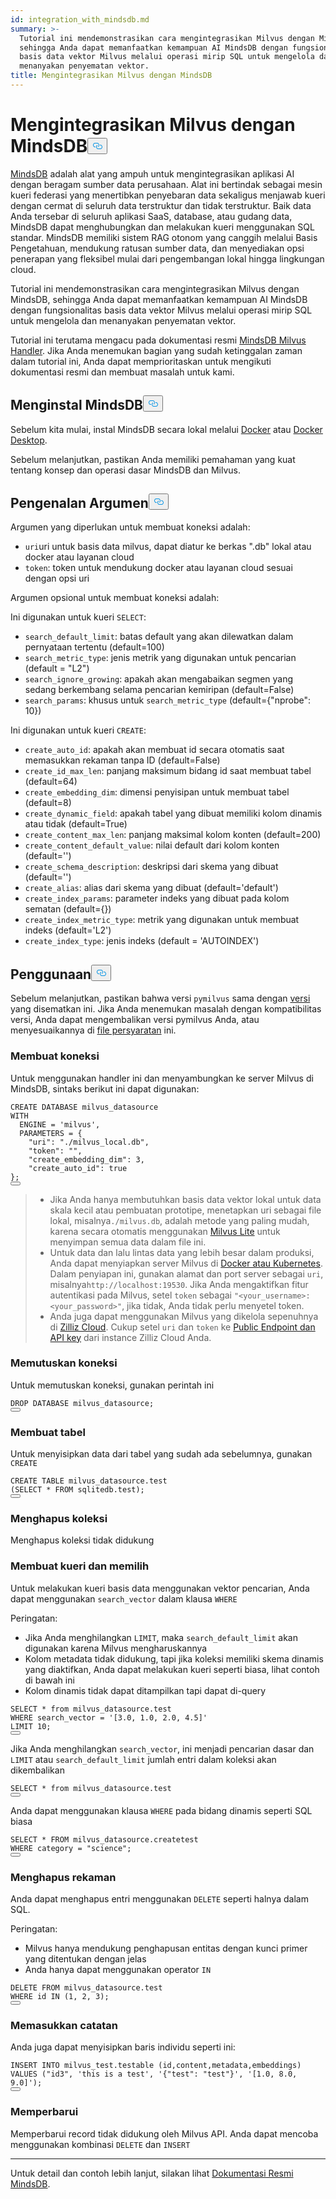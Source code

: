 ```yaml
---
id: integration_with_mindsdb.md
summary: >-
  Tutorial ini mendemonstrasikan cara mengintegrasikan Milvus dengan MindsDB,
  sehingga Anda dapat memanfaatkan kemampuan AI MindsDB dengan fungsionalitas
  basis data vektor Milvus melalui operasi mirip SQL untuk mengelola dan
  menanyakan penyematan vektor.
title: Mengintegrasikan Milvus dengan MindsDB
---
```

<h1 id="Integrate-Milvus-with-MindsDB" class="common-anchor-header">Mengintegrasikan Milvus dengan MindsDB<button data-href="#Integrate-Milvus-with-MindsDB" class="anchor-icon" translate="no">
      <svg translate="no"
        aria-hidden="true"
        focusable="false"
        height="20"
        version="1.1"
        viewBox="0 0 16 16"
        width="16"
      >
        <path
          fill="#0092E4"
          fill-rule="evenodd"
          d="M4 9h1v1H4c-1.5 0-3-1.69-3-3.5S2.55 3 4 3h4c1.45 0 3 1.69 3 3.5 0 1.41-.91 2.72-2 3.25V8.59c.58-.45 1-1.27 1-2.09C10 5.22 8.98 4 8 4H4c-.98 0-2 1.22-2 2.5S3 9 4 9zm9-3h-1v1h1c1 0 2 1.22 2 2.5S13.98 12 13 12H9c-.98 0-2-1.22-2-2.5 0-.83.42-1.64 1-2.09V6.25c-1.09.53-2 1.84-2 3.25C6 11.31 7.55 13 9 13h4c1.45 0 3-1.69 3-3.5S14.5 6 13 6z"
        ></path>
      </svg>
    </button></h1><p><a href="https://docs.mindsdb.com/what-is-mindsdb">MindsDB</a> adalah alat yang ampuh untuk mengintegrasikan aplikasi AI dengan beragam sumber data perusahaan. Alat ini bertindak sebagai mesin kueri federasi yang menertibkan penyebaran data sekaligus menjawab kueri dengan cermat di seluruh data terstruktur dan tidak terstruktur. Baik data Anda tersebar di seluruh aplikasi SaaS, database, atau gudang data, MindsDB dapat menghubungkan dan melakukan kueri menggunakan SQL standar. MindsDB memiliki sistem RAG otonom yang canggih melalui Basis Pengetahuan, mendukung ratusan sumber data, dan menyediakan opsi penerapan yang fleksibel mulai dari pengembangan lokal hingga lingkungan cloud.</p>
<p>Tutorial ini mendemonstrasikan cara mengintegrasikan Milvus dengan MindsDB, sehingga Anda dapat memanfaatkan kemampuan AI MindsDB dengan fungsionalitas basis data vektor Milvus melalui operasi mirip SQL untuk mengelola dan menanyakan penyematan vektor.</p>
<div class="alert note">
<p>Tutorial ini terutama mengacu pada dokumentasi resmi <a href="https://github.com/mindsdb/mindsdb/tree/main/mindsdb/integrations/handlers/milvus_handler">MindsDB Milvus Handler</a>. Jika Anda menemukan bagian yang sudah ketinggalan zaman dalam tutorial ini, Anda dapat memprioritaskan untuk mengikuti dokumentasi resmi dan membuat masalah untuk kami.</p>
</div>
<h2 id="Install-MindsDB" class="common-anchor-header">Menginstal MindsDB<button data-href="#Install-MindsDB" class="anchor-icon" translate="no">
      <svg translate="no"
        aria-hidden="true"
        focusable="false"
        height="20"
        version="1.1"
        viewBox="0 0 16 16"
        width="16"
      >
        <path
          fill="#0092E4"
          fill-rule="evenodd"
          d="M4 9h1v1H4c-1.5 0-3-1.69-3-3.5S2.55 3 4 3h4c1.45 0 3 1.69 3 3.5 0 1.41-.91 2.72-2 3.25V8.59c.58-.45 1-1.27 1-2.09C10 5.22 8.98 4 8 4H4c-.98 0-2 1.22-2 2.5S3 9 4 9zm9-3h-1v1h1c1 0 2 1.22 2 2.5S13.98 12 13 12H9c-.98 0-2-1.22-2-2.5 0-.83.42-1.64 1-2.09V6.25c-1.09.53-2 1.84-2 3.25C6 11.31 7.55 13 9 13h4c1.45 0 3-1.69 3-3.5S14.5 6 13 6z"
        ></path>
      </svg>
    </button></h2><p>Sebelum kita mulai, instal MindsDB secara lokal melalui <a href="https://docs.mindsdb.com/setup/self-hosted/docker">Docker</a> atau <a href="https://docs.mindsdb.com/setup/self-hosted/docker-desktop">Docker Desktop</a>.</p>
<p>Sebelum melanjutkan, pastikan Anda memiliki pemahaman yang kuat tentang konsep dan operasi dasar MindsDB dan Milvus.</p>
<h2 id="Arguments-Introduction" class="common-anchor-header">Pengenalan Argumen<button data-href="#Arguments-Introduction" class="anchor-icon" translate="no">
      <svg translate="no"
        aria-hidden="true"
        focusable="false"
        height="20"
        version="1.1"
        viewBox="0 0 16 16"
        width="16"
      >
        <path
          fill="#0092E4"
          fill-rule="evenodd"
          d="M4 9h1v1H4c-1.5 0-3-1.69-3-3.5S2.55 3 4 3h4c1.45 0 3 1.69 3 3.5 0 1.41-.91 2.72-2 3.25V8.59c.58-.45 1-1.27 1-2.09C10 5.22 8.98 4 8 4H4c-.98 0-2 1.22-2 2.5S3 9 4 9zm9-3h-1v1h1c1 0 2 1.22 2 2.5S13.98 12 13 12H9c-.98 0-2-1.22-2-2.5 0-.83.42-1.64 1-2.09V6.25c-1.09.53-2 1.84-2 3.25C6 11.31 7.55 13 9 13h4c1.45 0 3-1.69 3-3.5S14.5 6 13 6z"
        ></path>
      </svg>
    </button></h2><p>Argumen yang diperlukan untuk membuat koneksi adalah:</p>
<ul>
<li><code translate="no">uri</code>uri untuk basis data milvus, dapat diatur ke berkas ".db" lokal atau docker atau layanan cloud</li>
<li><code translate="no">token</code>: token untuk mendukung docker atau layanan cloud sesuai dengan opsi uri</li>
</ul>
<p>Argumen opsional untuk membuat koneksi adalah:</p>
<p>Ini digunakan untuk kueri <code translate="no">SELECT</code>:</p>
<ul>
<li><code translate="no">search_default_limit</code>: batas default yang akan dilewatkan dalam pernyataan tertentu (default=100)</li>
<li><code translate="no">search_metric_type</code>: jenis metrik yang digunakan untuk pencarian (default = &quot;L2&quot;)</li>
<li><code translate="no">search_ignore_growing</code>: apakah akan mengabaikan segmen yang sedang berkembang selama pencarian kemiripan (default=False)</li>
<li><code translate="no">search_params</code>: khusus untuk <code translate="no">search_metric_type</code> (default={&quot;nprobe&quot;: 10})</li>
</ul>
<p>Ini digunakan untuk kueri <code translate="no">CREATE</code>:</p>
<ul>
<li><code translate="no">create_auto_id</code>: apakah akan membuat id secara otomatis saat memasukkan rekaman tanpa ID (default=False)</li>
<li><code translate="no">create_id_max_len</code>: panjang maksimum bidang id saat membuat tabel (default=64)</li>
<li><code translate="no">create_embedding_dim</code>: dimensi penyisipan untuk membuat tabel (default=8)</li>
<li><code translate="no">create_dynamic_field</code>: apakah tabel yang dibuat memiliki kolom dinamis atau tidak (default=True)</li>
<li><code translate="no">create_content_max_len</code>: panjang maksimal kolom konten (default=200)</li>
<li><code translate="no">create_content_default_value</code>: nilai default dari kolom konten (default='')</li>
<li><code translate="no">create_schema_description</code>: deskripsi dari skema yang dibuat (default='')</li>
<li><code translate="no">create_alias</code>: alias dari skema yang dibuat (default='default')</li>
<li><code translate="no">create_index_params</code>: parameter indeks yang dibuat pada kolom sematan (default={})</li>
<li><code translate="no">create_index_metric_type</code>: metrik yang digunakan untuk membuat indeks (default='L2')</li>
<li><code translate="no">create_index_type</code>: jenis indeks (default = 'AUTOINDEX')</li>
</ul>
<h2 id="Usage" class="common-anchor-header">Penggunaan<button data-href="#Usage" class="anchor-icon" translate="no">
      <svg translate="no"
        aria-hidden="true"
        focusable="false"
        height="20"
        version="1.1"
        viewBox="0 0 16 16"
        width="16"
      >
        <path
          fill="#0092E4"
          fill-rule="evenodd"
          d="M4 9h1v1H4c-1.5 0-3-1.69-3-3.5S2.55 3 4 3h4c1.45 0 3 1.69 3 3.5 0 1.41-.91 2.72-2 3.25V8.59c.58-.45 1-1.27 1-2.09C10 5.22 8.98 4 8 4H4c-.98 0-2 1.22-2 2.5S3 9 4 9zm9-3h-1v1h1c1 0 2 1.22 2 2.5S13.98 12 13 12H9c-.98 0-2-1.22-2-2.5 0-.83.42-1.64 1-2.09V6.25c-1.09.53-2 1.84-2 3.25C6 11.31 7.55 13 9 13h4c1.45 0 3-1.69 3-3.5S14.5 6 13 6z"
        ></path>
      </svg>
    </button></h2><p>Sebelum melanjutkan, pastikan bahwa versi <code translate="no">pymilvus</code> sama dengan <a href="https://github.com/mindsdb/mindsdb/blob/main/mindsdb/integrations/handlers/milvus_handler/requirements.txt">versi</a> yang disematkan ini. Jika Anda menemukan masalah dengan kompatibilitas versi, Anda dapat mengembalikan versi pymilvus Anda, atau menyesuaikannya di <a href="https://github.com/mindsdb/mindsdb/tree/main/mindsdb/integrations/handlers/milvus_handler">file persyaratan</a> ini.</p>
<h3 id="Creating-connection" class="common-anchor-header">Membuat koneksi</h3><p>Untuk menggunakan handler ini dan menyambungkan ke server Milvus di MindsDB, sintaks berikut ini dapat digunakan:</p>
<pre><code translate="no" class="language-sql">CREATE DATABASE milvus_datasource
<span class="hljs-type">WITH</span>
  <span class="hljs-variable">ENGINE</span> <span class="hljs-operator">=</span> <span class="hljs-string">&#x27;milvus&#x27;</span>,
  PARAMETERS = {
    <span class="hljs-string">&quot;uri&quot;</span>: <span class="hljs-string">&quot;./milvus_local.db&quot;</span>,
    <span class="hljs-string">&quot;token&quot;</span>: <span class="hljs-string">&quot;&quot;</span>,
    <span class="hljs-string">&quot;create_embedding_dim&quot;</span>: <span class="hljs-number">3</span>,
    <span class="hljs-string">&quot;create_auto_id&quot;</span>: <span class="hljs-literal">true</span>
};
<button class="copy-code-btn"></button></code></pre>
<blockquote>
<ul>
<li>Jika Anda hanya membutuhkan basis data vektor lokal untuk data skala kecil atau pembuatan prototipe, menetapkan uri sebagai file lokal, misalnya<code translate="no">./milvus.db</code>, adalah metode yang paling mudah, karena secara otomatis menggunakan <a href="https://milvus.io/docs/milvus_lite.md">Milvus Lite</a> untuk menyimpan semua data dalam file ini.</li>
<li>Untuk data dan lalu lintas data yang lebih besar dalam produksi, Anda dapat menyiapkan server Milvus di <a href="https://milvus.io/docs/install-overview.md">Docker atau Kubernetes</a>. Dalam penyiapan ini, gunakan alamat dan port server sebagai <code translate="no">uri</code>, misalnya<code translate="no">http://localhost:19530</code>. Jika Anda mengaktifkan fitur autentikasi pada Milvus, setel <code translate="no">token</code> sebagai <code translate="no">&quot;&lt;your_username&gt;:&lt;your_password&gt;&quot;</code>, jika tidak, Anda tidak perlu menyetel token.</li>
<li>Anda juga dapat menggunakan Milvus yang dikelola sepenuhnya di <a href="https://zilliz.com/cloud">Zilliz Cloud</a>. Cukup setel <code translate="no">uri</code> dan <code translate="no">token</code> ke <a href="https://docs.zilliz.com/docs/on-zilliz-cloud-console#cluster-details">Public Endpoint dan API key</a> dari instance Zilliz Cloud Anda.</li>
</ul>
</blockquote>
<h3 id="Dropping-connection" class="common-anchor-header">Memutuskan koneksi</h3><p>Untuk memutuskan koneksi, gunakan perintah ini</p>
<pre><code translate="no" class="language-sql">DROP DATABASE milvus_datasource;
<button class="copy-code-btn"></button></code></pre>
<h3 id="Creating-tables" class="common-anchor-header">Membuat tabel</h3><p>Untuk menyisipkan data dari tabel yang sudah ada sebelumnya, gunakan <code translate="no">CREATE</code></p>
<pre><code translate="no" class="language-sql">CREATE TABLE milvus_datasource.test
(SELECT * FROM sqlitedb.test);
<button class="copy-code-btn"></button></code></pre>
<h3 id="Dropping-collections" class="common-anchor-header">Menghapus koleksi</h3><p>Menghapus koleksi tidak didukung</p>
<h3 id="Querying-and-selecting" class="common-anchor-header">Membuat kueri dan memilih</h3><p>Untuk melakukan kueri basis data menggunakan vektor pencarian, Anda dapat menggunakan <code translate="no">search_vector</code> dalam klausa <code translate="no">WHERE</code> </p>
<p>Peringatan:</p>
<ul>
<li>Jika Anda menghilangkan <code translate="no">LIMIT</code>, maka <code translate="no">search_default_limit</code> akan digunakan karena Milvus mengharuskannya</li>
<li>Kolom metadata tidak didukung, tapi jika koleksi memiliki skema dinamis yang diaktifkan, Anda dapat melakukan kueri seperti biasa, lihat contoh di bawah ini</li>
<li>Kolom dinamis tidak dapat ditampilkan tapi dapat di-query</li>
</ul>
<pre><code translate="no" class="language-sql"><span class="hljs-variable constant_">SELECT</span> * <span class="hljs-keyword">from</span> milvus_datasource.<span class="hljs-property">test</span>
<span class="hljs-variable constant_">WHERE</span> search_vector = <span class="hljs-string">&#x27;[3.0, 1.0, 2.0, 4.5]&#x27;</span>
<span class="hljs-variable constant_">LIMIT</span> <span class="hljs-number">10</span>;
<button class="copy-code-btn"></button></code></pre>
<p>Jika Anda menghilangkan <code translate="no">search_vector</code>, ini menjadi pencarian dasar dan <code translate="no">LIMIT</code> atau <code translate="no">search_default_limit</code> jumlah entri dalam koleksi akan dikembalikan</p>
<pre><code translate="no" class="language-sql"><span class="hljs-variable constant_">SELECT</span> * <span class="hljs-keyword">from</span> milvus_datasource.<span class="hljs-property">test</span>
<button class="copy-code-btn"></button></code></pre>
<p>Anda dapat menggunakan klausa <code translate="no">WHERE</code> pada bidang dinamis seperti SQL biasa</p>
<pre><code translate="no" class="language-sql">SELECT * FROM milvus_datasource.createtest
<span class="hljs-type">WHERE</span> <span class="hljs-variable">category</span> <span class="hljs-operator">=</span> <span class="hljs-string">&quot;science&quot;</span>;
<button class="copy-code-btn"></button></code></pre>
<h3 id="Deleting-records" class="common-anchor-header">Menghapus rekaman</h3><p>Anda dapat menghapus entri menggunakan <code translate="no">DELETE</code> seperti halnya dalam SQL.</p>
<p>Peringatan:</p>
<ul>
<li>Milvus hanya mendukung penghapusan entitas dengan kunci primer yang ditentukan dengan jelas</li>
<li>Anda hanya dapat menggunakan operator <code translate="no">IN</code> </li>
</ul>
<pre><code translate="no" class="language-sql">DELETE FROM milvus_datasource.test
WHERE <span class="hljs-built_in">id</span> IN (<span class="hljs-number">1</span>, <span class="hljs-number">2</span>, <span class="hljs-number">3</span>);
<button class="copy-code-btn"></button></code></pre>
<h3 id="Inserting-records" class="common-anchor-header">Memasukkan catatan</h3><p>Anda juga dapat menyisipkan baris individu seperti ini:</p>
<pre><code translate="no" class="language-sql">INSERT INTO milvus_test.testable (<span class="hljs-built_in">id</span>,content,metadata,embeddings)
VALUES (<span class="hljs-string">&quot;id3&quot;</span>, <span class="hljs-string">&#x27;this is a test&#x27;</span>, <span class="hljs-string">&#x27;{&quot;test&quot;: &quot;test&quot;}&#x27;</span>, <span class="hljs-string">&#x27;[1.0, 8.0, 9.0]&#x27;</span>);
<button class="copy-code-btn"></button></code></pre>
<h3 id="Updating" class="common-anchor-header">Memperbarui</h3><p>Memperbarui record tidak didukung oleh Milvus API. Anda dapat mencoba menggunakan kombinasi <code translate="no">DELETE</code> dan <code translate="no">INSERT</code></p>
<hr>
<p>Untuk detail dan contoh lebih lanjut, silakan lihat <a href="https://docs.mindsdb.com/what-is-mindsdb">Dokumentasi Resmi MindsDB</a>.</p>
